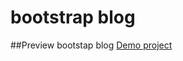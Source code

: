 # bootstrap blog 
##Preview bootstap blog
[Demo project](https://khanifulhuda21.github.io/bootstrap_blog/)
